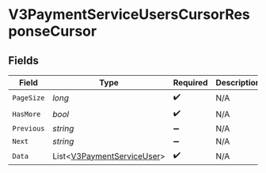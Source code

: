 # V3PaymentServiceUsersCursorResponseCursor


## Fields

| Field                                                                         | Type                                                                          | Required                                                                      | Description                                                                   | Example                                                                       |
| ----------------------------------------------------------------------------- | ----------------------------------------------------------------------------- | ----------------------------------------------------------------------------- | ----------------------------------------------------------------------------- | ----------------------------------------------------------------------------- |
| `PageSize`                                                                    | *long*                                                                        | :heavy_check_mark:                                                            | N/A                                                                           | 15                                                                            |
| `HasMore`                                                                     | *bool*                                                                        | :heavy_check_mark:                                                            | N/A                                                                           | false                                                                         |
| `Previous`                                                                    | *string*                                                                      | :heavy_minus_sign:                                                            | N/A                                                                           | YXVsdCBhbmQgYSBtYXhpbXVtIG1heF9yZXN1bHRzLol=                                  |
| `Next`                                                                        | *string*                                                                      | :heavy_minus_sign:                                                            | N/A                                                                           | YXVsdCBhbmQgYSBtYXhpbXVtIG1heF9yZXN1bHRzLol=                                  |
| `Data`                                                                        | List<[V3PaymentServiceUser](../../Models/Components/V3PaymentServiceUser.md)> | :heavy_check_mark:                                                            | N/A                                                                           |                                                                               |